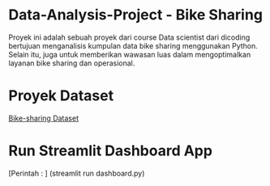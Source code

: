 # Data-Analysis-Project - Bike Sharing
Proyek ini adalah sebuah proyek dari course Data scientist dari dicoding bertujuan menganalisis kumpulan data bike sharing menggunakan Python. Selain itu, juga untuk memberikan wawasan luas dalam mengoptimalkan layanan bike sharing dan operasional.

# Proyek Dataset
[Bike-sharing Dataset](https://drive.google.com/file/d/1RaBmV6Q6FYWU4HWZs80Suqd7KQC34diQ/view?usp=sharing)

# Run Streamlit Dashboard App
[Perintah : ]
(streamlit run dashboard.py)
